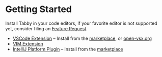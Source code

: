 # Getting Started

Install Tabby in your code editors, if your favorite editor is not supported yet, consider filing an [Feature Request](https://github.com/TabbyML/tabby/issues/new?assignees=&labels=enhancement&projects=&template=feature_request.md&title=).

* [VSCode Extension](https://github.com/TabbyML/tabby/tree/main/clients/vscode) – Install from the [marketplace](https://marketplace.visualstudio.com/items?itemName=TabbyML.vscode-tabby), or [open-vsx.org](https://open-vsx.org/extension/TabbyML/vscode-tabby)
* [VIM Extension](https://github.com/TabbyML/tabby/tree/main/clients/vim)
* [IntelliJ Platform Plugin](https://github.com/TabbyML/tabby/tree/main/clients/intellij) – Install from the [marketplace](https://plugins.jetbrains.com/plugin/22379-tabby)

